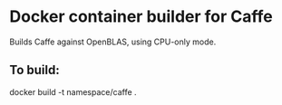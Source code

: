Docker container builder for Caffe
==================================

Builds Caffe against OpenBLAS, using CPU-only mode.

To build:
---------
docker build -t namespace/caffe .
